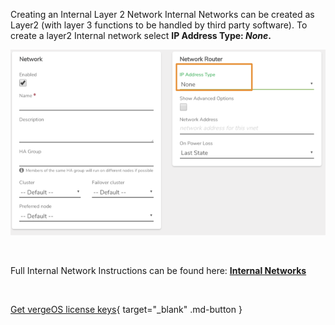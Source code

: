 

Creating an Internal Layer 2 Network
Internal Networks can be created as Layer2 (with layer 3 functions to be handled by third party software). To create a layer2 Internal network select **IP Address Type: ***None***.**

![internal-layer2.png](/docs/public/userguide-sshots/internal-layer2.png)




<br>

Full Internal Network Instructions can be found here: [**Internal Networks**](/product-guide/internalnetworks)

<br>

[Get vergeOS license keys](https://www.verge.io/test-drive){ target="_blank" .md-button }